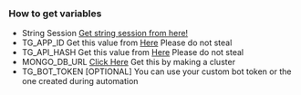 ### How to get variables

- String Session [Get string session from here!](https://replit.com/@TeamZenX/VisionSessionGen)
- TG_APP_ID Get this value from [Here](https://replit.com/@TeamZenX/VisionAppScrapper#main.py) Please do not steal
- TG_API_HASH Get this value from [Here](https://replit.com/@TeamZenX/VisionAppScrapper#main.py ) Please do not steal
- MONGO_DB_URL [Click Here](https://www.mongodb.com/) Get this by making a cluster
- TG_BOT_TOKEN [OPTIONAL] You can use your custom bot token or the one created during automation

